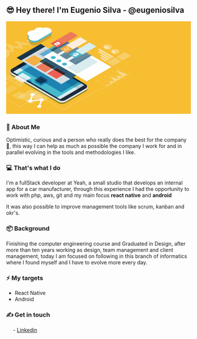  ## 😎 Hey there! I'm Eugenio Silva - @eugeniosilva 

<img src="https://github.com/eugenioduarte/eugenioduarte/blob/main/shutterstock_1108368557.jpg">


### 👋 About Me
Optimistic, curious and a person who really does the best for the company 💚, this way I can help as much as possible the company I work for and in parallel evolving in the tools and methodologies I like.


 ### 💻 That's what I do

I'm a fullStack developer at Yeah, a small studio that develops an internal app for a car manufacturer, through this experience I had the opportunity to work with php, aws, git and my main focus **react native** and **android** 


It was also possible to improve management tools like scrum, kanban and okr's.


 ### 📦 Background

Finishing the computer engineering course and Graduated in Design, after more than ten years working as design, team management  and client management, today I am focused on following in this branch of informatics where I found myself and I have to evolve more every day.


 ### ⚡ My targets
- React Native
- Android


 ### ✍ Get in touch
<img src="https://content.linkedin.com/content/dam/me/brand/en-us/brand-home/logos/In-Blue-Logo.png.original.png" width="15" height="15"> -  [Linkedin](https://www.linkedin.com/in/eugenioduartesilva/) 

<!--
**eugenioduarte/eugenioduarte** is a ✨ _special_ ✨ repository because its `README.md` (this file) appears on your GitHub profile.

Here are some ideas to get you started:

- 🔭 I’m currently working on ...
- 🌱 I’m currently learning ...
- 👯 I’m looking to collaborate on ...
- 🤔 I’m looking for help with ...
- 💬 Ask me about ...
- 📫 How to reach me: ...
- 😄 Pronouns: ...
- ⚡ Fun fact: ...
-->
